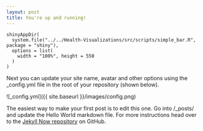 ```yaml
---
layout: post
title: You're up and running!
---
```


```{r, echo=FALSE}
shinyAppDir(
  system.file("../../Health-Visualizations/src/scripts/simple_bar.R", package = "shiny"),
  options = list(
    width = "100%", height = 550
  )
)
```

Next you can update your site name, avatar and other options using the _config.yml file in the root of your repository (shown below).

![_config.yml]({{ site.baseurl }}/images/config.png)

The easiest way to make your first post is to edit this one. Go into /_posts/ and update the Hello World markdown file. For more instructions head over to the [Jekyll Now repository](https://github.com/barryclark/jekyll-now) on GitHub.